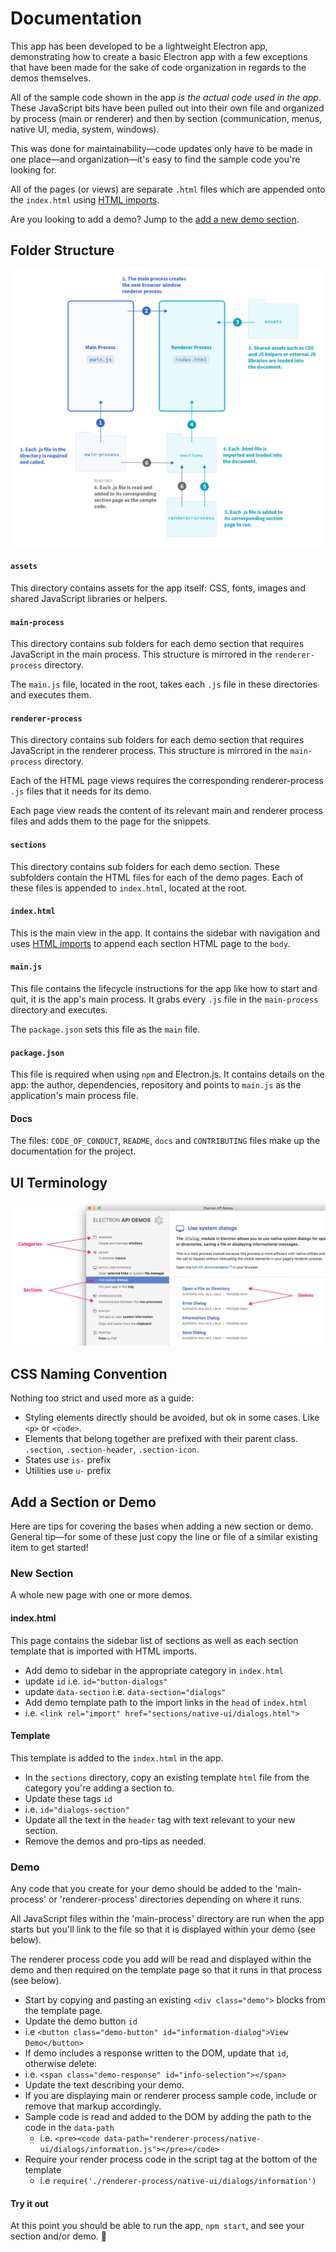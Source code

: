 # Documentation

This app has been developed to be a lightweight Electron app, demonstrating how to create a basic Electron app with a few exceptions that have been made for the sake of code organization in regards to the demos themselves.

All of the sample code shown in the app _is the actual code used in the app_. These JavaScript bits have been pulled out into their own file and organized by process (main or renderer) and then by section (communication, menus, native UI, media, system, windows).

This was done for maintainability—code updates only have to be made in one place—and organization—it's easy to find the sample code you're looking for.

All of the pages (or views) are separate `.html` files which are appended onto the `index.html` using [HTML imports](http://www.html5rocks.com/en/tutorials/webcomponents/imports/).

Are you looking to add a demo? Jump to the [add a new demo section](#add-a-section-or-demo).

## Folder Structure

![Diagram of App Structure and Operations](/assets/img/diagram.png)

#### `assets`
This directory contains assets for the app itself: CSS, fonts, images and shared JavaScript libraries or helpers.

#### `main-process`
This directory contains sub folders for each demo section that requires JavaScript in the main process. This structure is mirrored in the `renderer-process` directory.

The `main.js` file, located in the root, takes each `.js` file in these directories and executes them.

#### `renderer-process`
This directory contains sub folders for each demo section that requires JavaScript in the renderer process. This structure is mirrored in the `main-process` directory.

Each of the HTML page views requires the corresponding renderer-process `.js` files that it needs for its demo.

Each page view reads the content of its relevant main and renderer process files and adds them to the page for the snippets.

#### `sections`
This directory contains sub folders for each demo section. These subfolders contain the HTML files for each of the demo pages. Each of these files is appended to `index.html`, located at the root.

#### `index.html`
This is the main view in the app. It contains the sidebar with navigation and uses [HTML imports](http://www.html5rocks.com/en/tutorials/webcomponents/imports/) to append each section HTML page to the `body`.

#### `main.js`
This file contains the lifecycle instructions for the app like how to start and quit, it is the app's main process. It grabs every `.js` file in the `main-process` directory and executes.

The `package.json` sets this file as the `main` file.

#### `package.json`
This file is required when using `npm` and Electron.js. It contains details on the app: the author, dependencies, repository and points to `main.js` as the application's main process file.

#### Docs
The files: `CODE_OF_CONDUCT`, `README`, `docs` and `CONTRIBUTING` files make up the documentation for the project.

## UI Terminology

![UI Terminology](/assets/img/ui-terminology.png)

## CSS Naming Convention

Nothing too strict and used more as a guide:

- Styling elements directly should be avoided, but ok in some cases. Like `<p>` or `<code>`.
- Elements that belong together are prefixed with their parent class. `.section`, `.section-header`, `.section-icon`.
- States use `is-` prefix
- Utilities use `u-` prefix

## Add a Section or Demo

Here are tips for covering the bases when adding a new section or demo. General tip—for some of these just copy the line or file of a similar existing item to get started!

### New Section

A whole new page with one or more demos.

#### index.html

This page contains the sidebar list of sections as well as each section template that is imported with HTML imports.

- Add demo to sidebar in the appropriate category in `index.html`
 - update `id` i.e. `id="button-dialogs"`
 - update `data-section` i.e. `data-section="dialogs"`
- Add demo template path to the import links in the `head` of `index.html`
 - i.e. `<link rel="import" href="sections/native-ui/dialogs.html">`

#### Template

This template is added to the `index.html` in the app.

- In the `sections` directory, copy an existing template `html` file from the category you're adding a section to.
- Update these tags `id`
 - i.e. `id="dialogs-section"`
- Update all the text in the `header` tag with text relevant to your new section.
 - Remove the demos and pro-tips as needed.

### Demo

Any code that you create for your demo should be added to the 'main-process' or 'renderer-process' directories depending on where it runs.

All JavaScript files within the 'main-process' directory are run when the app starts but you'll link to the file so that it is displayed within your demo (see below).

The renderer process code you add will be read and displayed within the demo and then required on the template page so that it runs in that process (see below).

- Start by copying and pasting an existing `<div class="demo">` blocks from the template page.
- Update the demo button `id`
 - i.e `<button class="demo-button" id="information-dialog">View Demo</button>`
- If demo includes a response written to the DOM, update that `id`, otherwise delete:
 - i.e. `<span class="demo-response" id="info-selection"></span>`
- Update the text describing your demo.
- If you are displaying main or renderer process sample code, include or remove that markup accordingly.
 - Sample code is read and added to the DOM by adding the path to the code in the `data-path`
   - i.e. `<pre><code data-path="renderer-process/native-ui/dialogs/information.js"></pre></code>`
 - Require your render process code in the script tag at the bottom of the template
   - i.e  `require('./renderer-process/native-ui/dialogs/information')`

#### Try it out

At this point you should be able to run the app, `npm start`, and see your section and/or demo. :tada:

